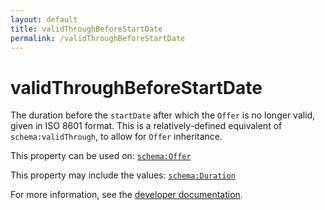 ```yaml
---
layout: default
title: validThroughBeforeStartDate
permalink: /validThroughBeforeStartDate
---
```


# validThroughBeforeStartDate
The duration before the `startDate` after which the `Offer` is no longer valid, given in ISO 8601 format. This is a relatively-defined equivalent of `schema:validThrough`, to allow for `Offer` inheritance.

This property can be used on: [`schema:Offer`](https://schema.org/Offer)

This property may include the values: [`schema:Duration`](https://schema.org/Duration)

For more information, see the [developer documentation](https://developer.openactive.io/data-model/types/).